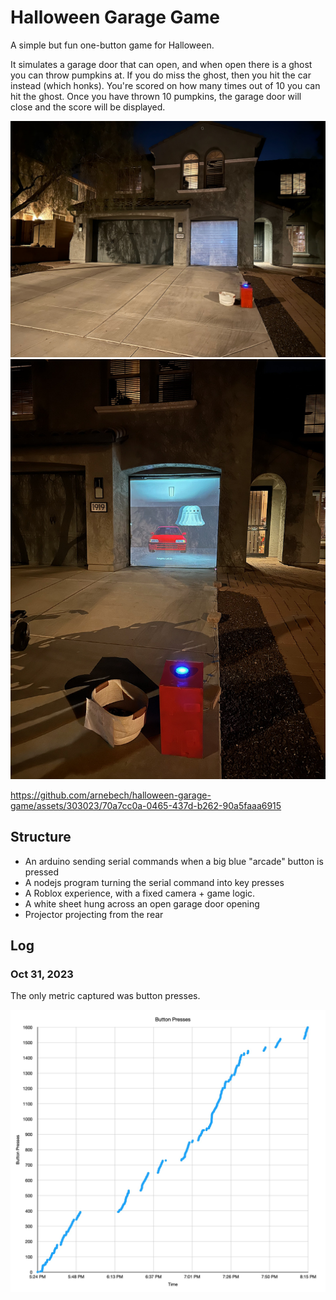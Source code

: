 # Halloween Garage Game

A simple but fun one-button game for Halloween.

It simulates a garage door that can open, and when open there is a ghost you can throw pumpkins at. If you do miss the ghost, then you hit the car instead (which honks). You're scored on how many times out of 10 you can hit the ghost. Once you have thrown 10 pumpkins, the garage door will close and the score will be displayed.

![picture of house with game on in garage door down mode](docs/img/garage-closed.jpeg)
![picture of garage door up, with gameplay](docs/img/garage_open.jpeg)

https://github.com/arnebech/halloween-garage-game/assets/303023/70a7cc0a-0465-437d-b262-90a5faaa6915

## Structure

- An arduino sending serial commands when a big blue "arcade" button is pressed
- A nodejs program turning the serial command into key presses
- A Roblox experience, with a fixed camera + game logic. 
- A white sheet hung across an open garage door opening
- Projector projecting from the rear


## Log

### Oct 31, 2023

The only metric captured was button presses. 

![graph showing button presses over time](docs/img/btn-presses.jpg)
